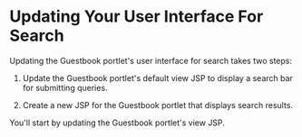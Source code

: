 # Updating Your User Interface For Search [](id=updating-your-user-interface-for-search)

Updating the Guestbook portlet's user interface for search takes two steps:

1.  Update the Guestbook portlet's default view JSP to display a search bar
    for submitting queries.

2.  Create a new JSP for the Guestbook portlet that displays search results.

You'll start by updating the Guestbook portlet's view JSP.
